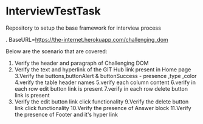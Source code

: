 # InterviewTestTask
Repository to setup the base framework for interview process

. BaseURL=https://the-internet.herokuapp.com/challenging_dom

 Below are the scenario that are covered:
 
1. Verify the header and paragraph of Challenging DOM
2. Verify the text and hyperlink of the GIT Hub link present in Home page
3.Verify the buttons,buttonAlert & buttonSuccess - presence ,type ,color
4.verify the table header names
5.verify each column content
6.verify in each row edit button link is present 
7.verify in each row delete button link is present
8. Verify the edit button link click functionality
9.Verify the delete button link click functionality
10.Verify the presence of Answer block
11.Verify the presence of Footer and it's hyper link 
